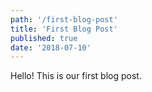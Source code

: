 ```yaml
---
path: '/first-blog-post'
title: 'First Blog Post'
published: true
date: '2018-07-10'
---
```


Hello! This is our first blog post.
